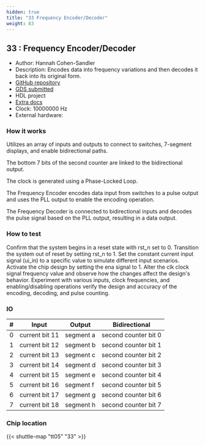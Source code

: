 ```yaml
---
hidden: true
title: "33 Frequency Encoder/Decoder"
weight: 83
---
```


## 33 : Frequency Encoder/Decoder

* Author: Hannah Cohen-Sandler
* Description: Encodes data into frequency variations and then decodes it back into its original form.
* [GitHub repository](https://github.com/hcohensa/tt05-freq-enc-dec-chip)
* [GDS submitted](https://github.com/hcohensa/tt05-freq-enc-dec-chip/actions/runs/6751742653)
* HDL project
* [Extra docs]()
* Clock: 10000000 Hz
* External hardware: 



### How it works

Utilizes an array of inputs and outputs to connect to switches, 7-segment displays, and enable bidirectional paths.

The bottom 7 bits of the second counter are linked to the bidirectional output.

The clock is generated using a Phase-Locked Loop.

The Frequency Encoder encodes data input from switches to a pulse output and uses the PLL output to enable the encoding operation.

The Frequency Decoder is connected to bidirectional inputs and decodes the pulse signal based on the PLL output, resulting in a data output.


### How to test

Confirm that the system begins in a reset state with rst_n set to 0. Transition the system out of reset by setting rst_n to 1.
Set the constant current input signal (ui_in) to a specific value to simulate different input scenarios. Activate the chip design by setting the ena signal to 1.
Alter the clk clock signal frequency value and observe how the changes affect the design's behavior.
Experiment with various inputs, clock frequencies, and enabling/disabling operations verify the design and accuracy of the encoding, decoding, and pulse counting.


### IO

| # | Input        | Output       | Bidirectional      |
|---|--------------|--------------| -------------------|
| 0 | current bit 11  | segment a | second counter bit 0 |
| 1 | current bit 12  | segment b | second counter bit 1 |
| 2 | current bit 13  | segment c | second counter bit 2 |
| 3 | current bit 14  | segment d | second counter bit 3 |
| 4 | current bit 15  | segment e | second counter bit 4 |
| 5 | current bit 16  | segment f | second counter bit 5 |
| 6 | current bit 17  | segment g | second counter bit 6 |
| 7 | current bit 18  | segment h | second counter bit 7 |

### Chip location

{{< shuttle-map "tt05" "33" >}}
